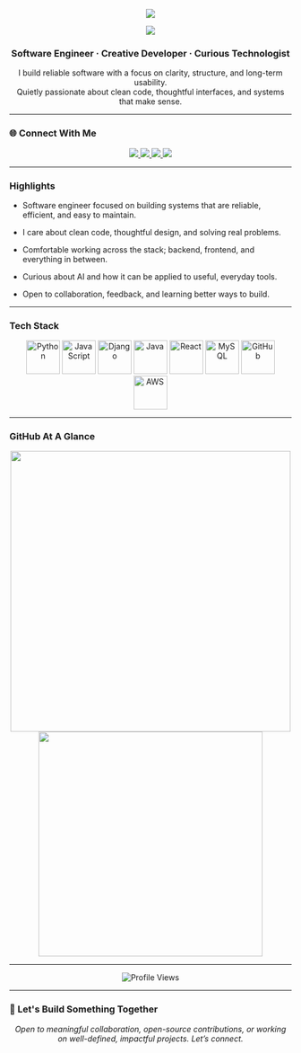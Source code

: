 <p align="center">
  <img src="https://readme-typing-svg.herokuapp.com?color=FFA500&lines=Software+Engineer;Clean+Code+Advocate;Builder+of+Useful+Things" />
</p>


<p align="center">
  <img src="https://img.shields.io/badge/Building%20solutions%20one%20line%20at%20a%20time.-FFA500?style=for-the-badge&logoColor=white&labelColor=000000&color=000000" />
</p>




<h3 align="center">
  <strong>Software Engineer · Creative Developer · Curious Technologist</strong>
</h3>


<p align="center">
  I build reliable software with a focus on clarity, structure, and long-term usability. <br />
  Quietly passionate about clean code, thoughtful interfaces, and systems that make sense.
</p>



---

### 🌐 Connect With Me

<p align="center">
  <a href="https://njuguna-kelvin.netlify.app" target="_blank">
    <img src="https://img.shields.io/badge/Portfolio-%231DA1F2?style=for-the-badge&logo=Portfolio&logoColor=white" />
  </a>
  <a href="https://github.com/NjugunaKelvin" target="_blank">
    <img src="https://img.shields.io/badge/GitHub-%2312100E?style=for-the-badge&logo=github&logoColor=white" />
  </a>
  <a href="https://www.linkedin.com/in/njuguna-kelvin" target="_blank">
    <img src="https://img.shields.io/badge/LinkedIn-%230077B5?style=for-the-badge&logo=linkedin&logoColor=white" />
  </a>
  <a href="https://x.com/NjugunaVin" target="_blank">
    <img src="https://img.shields.io/badge/X-%231DA1F2?style=for-the-badge&logo=Twitter&logoColor=white" />
  </a>
</p>

---

### Highlights
- Software engineer focused on building systems that are reliable, efficient, and easy to maintain.

- I care about clean code, thoughtful design, and solving real problems.

- Comfortable working across the stack; backend, frontend, and everything in between.

- Curious about AI and how it can be applied to useful, everyday tools.

- Open to collaboration, feedback, and learning better ways to build.

---

###  Tech Stack

<p align="center">
  <img src="https://techstack-generator.vercel.app/python-icon.svg" width="60" alt="Python" />
  <img src="https://techstack-generator.vercel.app/js-icon.svg" width="60" alt="JavaScript" />
  <img src="https://techstack-generator.vercel.app/django-icon.svg" width="60" alt="Django" />
  <img src="https://techstack-generator.vercel.app/java-icon.svg" width="60" alt="Java" />
  <img src="https://techstack-generator.vercel.app/react-icon.svg" width="60" alt="React" />
  <img src="https://techstack-generator.vercel.app/mysql-icon.svg" width="60" alt="MySQL" />
  <img src="https://techstack-generator.vercel.app/github-icon.svg" width="60" alt="GitHub" />
  <img src="https://techstack-generator.vercel.app/aws-icon.svg" width="60" alt="AWS" />
</p>

---

### GitHub At A Glance

<p align="center">
  <img width="500" src="https://github-readme-stats.vercel.app/api?username=NjugunaKelvin&show_icons=true&theme=transparent" />
  <img width="400" src="https://github-readme-stats.vercel.app/api/top-langs/?username=NjugunaKelvin&layout=compact&theme=transparent" />
</p>



---

<p align="center">
  <img src="https://komarev.com/ghpvc/?username=NjugunaKelvin&style=for-the-badge&color=orange" alt="Profile Views"/>
</p>

---

### 💬 Let's Build Something Together

<p align="center"><em>Open to meaningful collaboration, open-source contributions, or working on well-defined, impactful projects. Let’s connect.</em></p>

